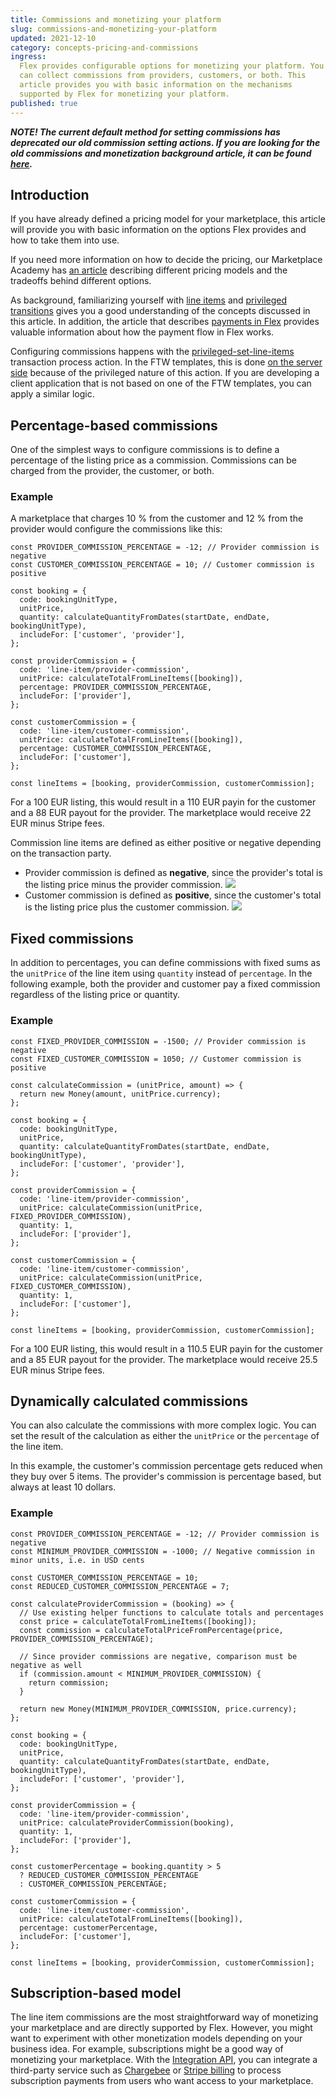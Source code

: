```yaml
---
title: Commissions and monetizing your platform
slug: commissions-and-monetizing-your-platform
updated: 2021-12-10
category: concepts-pricing-and-commissions
ingress:
  Flex provides configurable options for monetizing your platform. You
  can collect commissions from providers, customers, or both. This
  article provides you with basic information on the mechanisms
  supported by Flex for monetizing your platform.
published: true
---
```


_**NOTE! The current default method for setting commissions has
deprecated our old commission setting actions. If you are looking for
the old commissions and monetization background article, it can be found
[here](https://5ee94c280d38f10008a3bfa1--sharetribe-flex-docs-site.netlify.app/docs/background/commissions-and-monetizing-your-platform/).**_

## Introduction

If you have already defined a pricing model for your marketplace, this
article will provide you with basic information on the options Flex
provides and how to take them into use.

If you need more information on how to decide the pricing, our
Marketplace Academy has
[an article](https://www.sharetribe.com/academy/how-to-set-pricing-in-your-marketplace/)
describing different pricing models and the tradeoffs behind different
options.

As background, familiarizing yourself with
[line items](/background/pricing/#line-items) and
[privileged transitions](/background/privileged-transitions/) gives you
a good understanding of the concepts discussed in this article. In
addition, the article that describes
[payments in Flex](/background/payments-overview/) provides valuable
information about how the payment flow in Flex works.

Configuring commissions happens with the
[privileged-set-line-items](/references/transaction-process-actions/#actionprivileged-set-line-items)
transaction process action. In the FTW templates, this is done
[on the server side](https://github.com/sharetribe/ftw-daily/blob/master/server/api-util/lineItems.js)
because of the privileged nature of this action. If you are developing a
client application that is not based on one of the FTW templates, you
can apply a similar logic.

## Percentage-based commissions

One of the simplest ways to configure commissions is to define a
percentage of the listing price as a commission. Commissions can be
charged from the provider, the customer, or both.

### Example

A marketplace that charges 10 % from the customer and 12 % from the
provider would configure the commissions like this:

```
const PROVIDER_COMMISSION_PERCENTAGE = -12; // Provider commission is negative
const CUSTOMER_COMMISSION_PERCENTAGE = 10; // Customer commission is positive

const booking = {
  code: bookingUnitType,
  unitPrice,
  quantity: calculateQuantityFromDates(startDate, endDate, bookingUnitType),
  includeFor: ['customer', 'provider'],
};

const providerCommission = {
  code: 'line-item/provider-commission',
  unitPrice: calculateTotalFromLineItems([booking]),
  percentage: PROVIDER_COMMISSION_PERCENTAGE,
  includeFor: ['provider'],
};

const customerCommission = {
  code: 'line-item/customer-commission',
  unitPrice: calculateTotalFromLineItems([booking]),
  percentage: CUSTOMER_COMMISSION_PERCENTAGE,
  includeFor: ['customer'],
};

const lineItems = [booking, providerCommission, customerCommission];
```

For a 100 EUR listing, this would result in a 110 EUR payin for the
customer and a 88 EUR payout for the provider. The marketplace would
receive 22 EUR minus Stripe fees.

<extrainfo title="Negative or positive commission?">
Commission line items are defined as either positive or negative depending on the transaction
party. 
<ul>
<li> Provider commission is defined as <b>negative</b>, since the provider's total is the listing price minus the provider commission.
<img src="./provider_commission.png"/>
<li> Customer commission is defined as <b>positive</b>, since the customer's total is the listing price plus the customer commission.
<img src="./customer_commission.png"/>
</ul>
</extrainfo>

## Fixed commissions

In addition to percentages, you can define commissions with fixed sums
as the `unitPrice` of the line item using `quantity` instead of
`percentage`. In the following example, both the provider and customer
pay a fixed commission regardless of the listing price or quantity.

### Example

```
const FIXED_PROVIDER_COMMISSION = -1500; // Provider commission is negative
const FIXED_CUSTOMER_COMMISSION = 1050; // Customer commission is positive

const calculateCommission = (unitPrice, amount) => {
  return new Money(amount, unitPrice.currency);
};

const booking = {
  code: bookingUnitType,
  unitPrice,
  quantity: calculateQuantityFromDates(startDate, endDate, bookingUnitType),
  includeFor: ['customer', 'provider'],
};

const providerCommission = {
  code: 'line-item/provider-commission',
  unitPrice: calculateCommission(unitPrice, FIXED_PROVIDER_COMMISSION),
  quantity: 1,
  includeFor: ['provider'],
};

const customerCommission = {
  code: 'line-item/customer-commission',
  unitPrice: calculateCommission(unitPrice, FIXED_CUSTOMER_COMMISSION),
  quantity: 1,
  includeFor: ['customer'],
};

const lineItems = [booking, providerCommission, customerCommission];
```

For a 100 EUR listing, this would result in a 110.5 EUR payin for the
customer and a 85 EUR payout for the provider. The marketplace would
receive 25.5 EUR minus Stripe fees.

## Dynamically calculated commissions

You can also calculate the commissions with more complex logic. You can
set the result of the calculation as either the `unitPrice` or the
`percentage` of the line item.

In this example, the customer's commission percentage gets reduced when
they buy over 5 items. The provider's commission is percentage based,
but always at least 10 dollars.

### Example

```
const PROVIDER_COMMISSION_PERCENTAGE = -12; // Provider commission is negative
const MINIMUM_PROVIDER_COMMISSION = -1000; // Negative commission in minor units, i.e. in USD cents

const CUSTOMER_COMMISSION_PERCENTAGE = 10;
const REDUCED_CUSTOMER_COMMISSION_PERCENTAGE = 7;

const calculateProviderCommission = (booking) => {
  // Use existing helper functions to calculate totals and percentages
  const price = calculateTotalFromLineItems([booking]);
  const commission = calculateTotalPriceFromPercentage(price, PROVIDER_COMMISSION_PERCENTAGE);

  // Since provider commissions are negative, comparison must be negative as well
  if (commission.amount < MINIMUM_PROVIDER_COMMISSION) {
    return commission;
  }

  return new Money(MINIMUM_PROVIDER_COMMISSION, price.currency);
};

```

```
const booking = {
  code: bookingUnitType,
  unitPrice,
  quantity: calculateQuantityFromDates(startDate, endDate, bookingUnitType),
  includeFor: ['customer', 'provider'],
};

const providerCommission = {
  code: 'line-item/provider-commission',
  unitPrice: calculateProviderCommission(booking),
  quantity: 1,
  includeFor: ['provider'],
};

const customerPercentage = booking.quantity > 5
  ? REDUCED_CUSTOMER_COMMISSION_PERCENTAGE
  : CUSTOMER_COMMISSION_PERCENTAGE;

const customerCommission = {
  code: 'line-item/customer-commission',
  unitPrice: calculateTotalFromLineItems([booking]),
  percentage: customerPercentage,
  includeFor: ['customer'],
};

const lineItems = [booking, providerCommission, customerCommission];
```

## Subscription-based model

The line item commissions are the most straightforward way of monetizing
your marketplace and are directly supported by Flex. However, you might
want to experiment with other monetization models depending on your
business idea. For example, subscriptions might be a good way of
monetizing your marketplace. With the
[Integration API](https://www.sharetribe.com/docs/background/marketplace-api-integration-api/#when-to-use-the-integration-api),
you can integrate a third-party service such as
[Chargebee](https://www.chargebee.com/) or
[Stripe billing](https://stripe.com/en-fi/billing) to process
subscription payments from users who want access to your marketplace.

